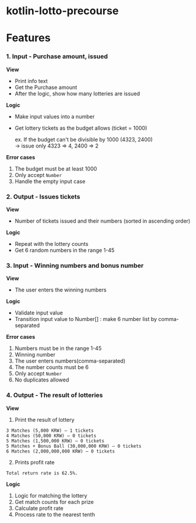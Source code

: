 # kotlin-lotto-precourse

# Features

### 1. Input - Purchase amount, issued

**View**
* Print info text
* Get the Purchase amount
* After the logic, show how many lotteries are issued

**Logic**
* Make input values into a number
* Get lottery tickets as the budget allows (ticket = 1000)

  ex. If the budget can't be divisible by 1000 (4323, 2400) <br/>
  -> issue only 4323 => 4, 2400 => 2

**Error cases**
1. The budget must be at least 1000
2. Only accept `Number`
3. Handle the empty input case

### 2. Output - Issues tickets

**View**
* Number of tickets issued and their numbers (sorted in ascending order)

**Logic**
* Repeat with the lottery counts
* Get 6 random numbers in the range 1-45

### 3. Input - Winning numbers and bonus number

**View**
* The user enters the winning numbers

**Logic**
* Validate input value
* Transition input value to Number[] : make 6 number list by comma-separated

**Error cases**
1. Numbers must be in the range 1-45
2. Winning number
1. The user enters numbers(comma-separated)
2. The number counts must be 6
3. Only accept `Number`
4. No duplicates allowed

### 4. Output - The result of lotteries

**View**
1. Print the result of lottery
```
3 Matches (5,000 KRW) – 1 tickets
4 Matches (50,000 KRW) – 0 tickets
5 Matches (1,500,000 KRW) – 0 tickets
5 Matches + Bonus Ball (30,000,000 KRW) – 0 tickets
6 Matches (2,000,000,000 KRW) – 0 tickets
```

2. Prints profit rate
```
Total return rate is 62.5%.
```

**Logic**
1. Logic for matching the lottery
2. Get match counts for each prize
3. Calculate profit rate
4. Process rate to the nearest tenth